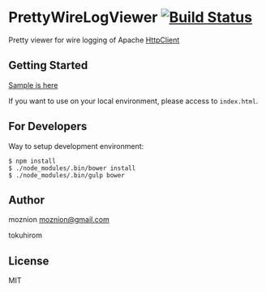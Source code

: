PrettyWireLogViewer [![Build Status](https://travis-ci.org/moznion/PrettyWireLogViewer.svg)](https://travis-ci.org/moznion/PrettyWireLogViewer)
===================

Pretty viewer for wire logging of Apache [HttpClient](http://hc.apache.org/)

Getting Started
---------------

[Sample is here](http://moznion.github.io/PrettyWireLogViewer/)

If you want to use on your local environment, please access to `index.html`.

For Developers
--------------

Way to setup development environment:

```
$ npm install
$ ./node_modules/.bin/bower install
$ ./node_modules/.bin/gulp bower
```

Author
------

moznion <moznion@gmail.com>

tokuhirom

License
-------

MIT

